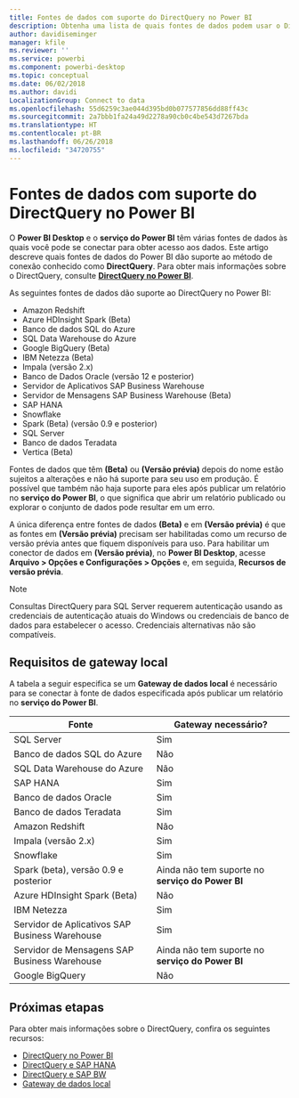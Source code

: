 ```yaml
---
title: Fontes de dados com suporte do DirectQuery no Power BI
description: Obtenha uma lista de quais fontes de dados podem usar o DirectQuery.
author: davidiseminger
manager: kfile
ms.reviewer: ''
ms.service: powerbi
ms.component: powerbi-desktop
ms.topic: conceptual
ms.date: 06/02/2018
ms.author: davidi
LocalizationGroup: Connect to data
ms.openlocfilehash: 55d6259c3ae044d395bd0b077577856dd88ff43c
ms.sourcegitcommit: 2a7bbb1fa24a49d2278a90cb0c4be543d7267bda
ms.translationtype: HT
ms.contentlocale: pt-BR
ms.lasthandoff: 06/26/2018
ms.locfileid: "34720755"
---
```

# <a name="data-sources-supported-by-directquery-in-power-bi"></a>Fontes de dados com suporte do DirectQuery no Power BI
O **Power BI Desktop** e o **serviço do Power BI** têm várias fontes de dados às quais você pode se conectar para obter acesso aos dados. Este artigo descreve quais fontes de dados do Power BI dão suporte ao método de conexão conhecido como **DirectQuery**. Para obter mais informações sobre o DirectQuery, consulte [**DirectQuery no Power BI**](desktop-directquery-about.md).

As seguintes fontes de dados dão suporte ao DirectQuery no Power BI:

* Amazon Redshift
* Azure HDInsight Spark (Beta)
* Banco de dados SQL do Azure
* SQL Data Warehouse do Azure
* Google BigQuery (Beta)
* IBM Netezza (Beta)
* Impala (versão 2.x)
* Banco de Dados Oracle (versão 12 e posterior)
* Servidor de Aplicativos SAP Business Warehouse
* Servidor de Mensagens SAP Business Warehouse (Beta)
* SAP HANA
* Snowflake
* Spark (Beta) (versão 0.9 e posterior)
* SQL Server
* Banco de dados Teradata
* Vertica (Beta)

Fontes de dados que têm **(Beta)** ou **(Versão prévia)** depois do nome estão sujeitos a alterações e não há suporte para seu uso em produção. É possível que também não haja suporte para eles após publicar um relatório no **serviço do Power BI**, o que significa que abrir um relatório publicado ou explorar o conjunto de dados pode resultar em um erro.

A única diferença entre fontes de dados **(Beta)** e em **(Versão prévia)** é que as fontes em **(Versão prévia)** precisam ser habilitadas como um recurso de versão prévia antes que fiquem disponíveis para uso. Para habilitar um conector de dados em **(Versão prévia)**, no **Power BI Desktop**, acesse **Arquivo > Opções e Configurações > Opções** e, em seguida, **Recursos de versão prévia**.

> [!NOTE]
> Consultas DirectQuery para SQL Server requerem autenticação usando as credenciais de autenticação atuais do Windows ou credenciais de banco de dados para estabelecer o acesso. Credenciais alternativas não são compatíveis.
>

## <a name="on-premises-gateway-requirements"></a>Requisitos de gateway local
A tabela a seguir especifica se um **Gateway de dados local** é necessário para se conectar à fonte de dados especificada após publicar um relatório no **serviço do Power BI**.

| Fonte | Gateway necessário? |
| --- | --- |
| SQL Server |Sim |
| Banco de dados SQL do Azure |Não |
| SQL Data Warehouse do Azure |Não |
| SAP HANA |Sim |
| Banco de dados Oracle |Sim |
| Banco de dados Teradata |Sim |
| Amazon Redshift |Não |
| Impala (versão 2.x) |Sim |
| Snowflake |Sim |
| Spark (beta), versão 0.9 e posterior |Ainda não tem suporte no **serviço do Power BI** |
| Azure HDInsight Spark (Beta) |Não |
| IBM Netezza |Sim |
| Servidor de Aplicativos SAP Business Warehouse |Sim |
| Servidor de Mensagens SAP Business Warehouse |Ainda não tem suporte no **serviço do Power BI** |
| Google BigQuery |Não |


## <a name="next-steps"></a>Próximas etapas
Para obter mais informações sobre o DirectQuery, confira os seguintes recursos:

* [DirectQuery no Power BI](desktop-directquery-about.md)
* [DirectQuery e SAP HANA](desktop-directquery-sap-hana.md)
* [DirectQuery e SAP BW](desktop-directquery-sap-bw.md)
* [Gateway de dados local](service-gateway-onprem.md)

